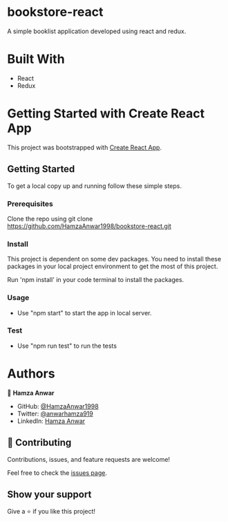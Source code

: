 # bookstore-react
A simple booklist application developed using react and redux.

# Built With
- React
- Redux

# Getting Started with Create React App
This project was bootstrapped with [Create React App](https://github.com/facebook/create-react-app).

## Getting Started

To get a local copy up and running follow these simple steps.

### Prerequisites
Clone the repo using git clone https://github.com/HamzaAnwar1998/bookstore-react.git

### Install
This project is dependent on some dev packages. You need to install these packages in your local project environment to get the most of this project.

Run 'npm install' in your code terminal to install the packages.

### Usage
- Use "npm start" to start the app in local server.

### Test
- Use "npm run test" to run the tests

# Authors

👤 **Hamza Anwar**

- GitHub: [@HamzaAnwar1998](https://github.com/HamzaAnwar1998/)
- Twitter: [@anwarhamza919](https://twitter.com/anwarhamza919/)
- LinkedIn: [Hamza Anwar](https://www.linkedin.com/in/hamza-anwar-565563156/)

## 🤝 Contributing

Contributions, issues, and feature requests are welcome!

Feel free to check the [issues page](../../issues/).

## Show your support

Give a ⭐️ if you like this project!